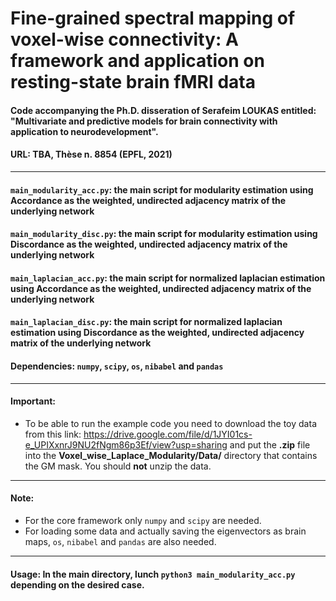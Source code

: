 # Fine-grained spectral mapping of voxel-wise connectivity: A framework and application on resting-state brain fMRI data

#### Code accompanying the Ph.D. disseration of Serafeim LOUKAS entitled: "Multivariate and predictive models for brain connectivity with application to neurodevelopment".
#### URL: TBA, Thèse n. 8854 (EPFL, 2021)

----

#### `main_modularity_acc.py`: the main script for modularity estimation using Accordance as the weighted, undirected adjacency matrix of the underlying network

#### `main_modularity_disc.py`: the main script for modularity estimation using Discordance as the weighted, undirected adjacency matrix of the underlying network

#### `main_laplacian_acc.py`: the main script for normalized laplacian estimation using Accordance as the weighted, undirected adjacency matrix of the underlying network

#### `main_laplacian_disc.py`: the main script for normalized laplacian estimation using Discordance as the weighted, undirected adjacency matrix of the underlying network

#### Dependencies: `numpy`, `scipy`, `os`, `nibabel` and `pandas`

----
#### Important: 

- To be able to run the example code you need to download the toy data from this link: https://drive.google.com/file/d/1JYI01cs-e_UPIXxnrJ9NU2fNgm86p3Ef/view?usp=sharing and put the **.zip** file into the **Voxel_wise_Laplace_Modularity/Data/** directory that contains the GM mask. You should **not** unzip the data.

----

#### Note: 

- For the core framework only  `numpy` and `scipy` are needed.
- For loading some data and actually saving the eigenvectors as brain maps, `os`, `nibabel` and `pandas` are also needed.

----

#### Usage: In the main directory, lunch `python3 main_modularity_acc.py` depending on the desired case.
